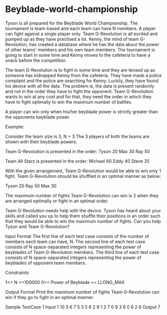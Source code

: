 # Beyblade-world-championship

Tyson is all prepared for the Beyblade World Championship. The tournament is team-based and each team can have N members. A player can fight against a single player only. Team G-Revolution is all excited and pumped up as they have practised a lot. Kenny, the mind of team G-Revolution, has created a database where he has the data about the power of other teams’ members and his own team members. The tournament is going to start in some time and Kenny moves to the cafeteria to have a snack before the competition.

The team G-Revolution is to fight in some time and they are tensed up as someone has kidnapped Kenny from the cafeteria. They have made a police complaint and the police are searching for Kenny. Luckily, they have found his device with all the data. The problem is, the data is present randomly and not in the order they have to fight the opponent. Team G-Revolution wants to win at any cost and for that, they need the order in which they have to fight optimally to win the maximum number of battles.

A player can win only when his/her beyblade power is strictly greater than the opponents beyblade power.


Example:

Consider the team size is 3, N = 3
The 3 players of both the teams are shown with their beyblade powers.

Team G-Revolution is presented in the order: 
Tyson 20
Max 30
Ray 50

Team All Starz is presented in the order: 
Michael 60
Eddy 40
Steve 25

With the given arrangement, Team G-Revolution would be able to win only 1 fight. Team G-Revolution should be shuffled in an optimal manner as below:

Tyson 20
Ray 50
Max 30

The maximum number of fights Team G-Revolution can win is 2 when they are arranged optimally or fight in an optimal order.

Team G-Revolution needs help with the device. Tyson has heard about your skills and called you up to help them shuffle their positions in an order such that they would be able to win the maximum number of fights. Can you help Tyson and Team G-Revolution?

Input Format
The first line of each test case consists of the number of members each team can have, N.
The second line of each test case consists of N space-separated integers representing the power of beyblades of Team G-Revolution members.
The third line of each test case consists of N space-separated integers representing the power of beyblades of opponent team members.

Constraints

1<= N <=100000
0<= Power of Beyblade <= LLONG_MAX 


Output Format
Print the maximum number of fights Team G-Revolution can win if they go to fight in an optimal manner.

Sample TestCase 1
Input
1
10
3 6 7 5 3 5 6 2 9 1 
2 7 0 9 3 6 0 6 2 6 
Output
7
